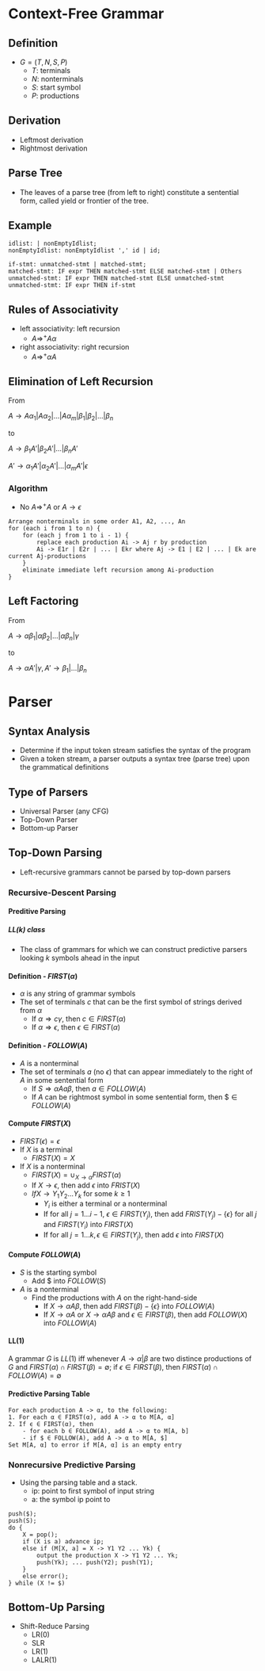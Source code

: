 # Context-Free Grammar

## Definition

- $G = (T, N, S, P)$
    - $T$: terminals
    - $N$: nonterminals
    - $S$: start symbol
    - $P$: productions 

## Derivation

- Leftmost derivation
- Rightmost derivation

## Parse Tree

- The leaves of a parse tree (from left to right) constitute a sentential form, called yield or frontier of the tree.

## Example

```
idlist: | nonEmptyIdlist;
nonEmptyIdlist: nonEmptyIdlist ',' id | id;
```

```
if-stmt: unmatched-stmt | matched-stmt;
matched-stmt: IF expr THEN matched-stmt ELSE matched-stmt | Others
unmatched-stmt: IF expr THEN matched-stmt ELSE unmatched-stmt
unmatched-stmt: IF expr THEN if-stmt
```

## Rules of Associativity

- left associativity: left recursion
    - $A \Rightarrow^+ A\alpha$
- right associativity: right recursion
    - $A \Rightarrow^+ \alpha A$

## Elimination of Left Recursion

From

$A \to A \alpha_1 | A \alpha_2 | \dots | A \alpha_m | \beta_1 | \beta_2 | \dots | \beta_n$

to

$A \to \beta_1 A' | \beta_2 A' | \dots | \beta_n A'$

$A' \to \alpha_1 A' | \alpha_2 A' | \dots | \alpha_m A' | \epsilon$

### Algorithm

- No $A \Rightarrow^+ A$ or $A \to \epsilon$

```
Arrange nonterminals in some order A1, A2, ..., An
for (each i from 1 to n) {
    for (each j from 1 to i - 1) {
        replace each production Ai -> Aj r by production
        Ai -> E1r | E2r | ... | Ekr where Aj -> E1 | E2 | ... | Ek are current Aj-productions
    }
    eliminate immediate left recursion among Ai-production
}
```

## Left Factoring

From

$A \to \alpha \beta_1 | \alpha \beta_2 | \dots | \alpha \beta_n | \gamma$

to

$A \to \alpha A' | \gamma, A' \to \beta_1 | \dots | \beta_n$

# Parser

## Syntax Analysis

- Determine if the input token stream satisfies the syntax of the program
- Given a token stream, a parser outputs a syntax tree (parse tree) upon the grammatical definitions

## Type of Parsers

- Universal Parser (any CFG)
- Top-Down Parser
- Bottom-up Parser

## Top-Down Parsing

- Left-recursive grammars cannot be parsed by top-down parsers

### Recursive-Descent Parsing


#### Preditive Parsing

##### LL(k) class

- The class of grammars for which we can construct predictive parsers looking $k$ symbols ahead in the input

#### Definition - $FIRST(\alpha)$

- $\alpha$ is any string of grammar symbols
- The set of terminals $c$ that can be the first symbol of strings derived from $\alpha$
    - If $\alpha \Rightarrow c \gamma$, then $c \in FIRST(\alpha)$
    - If $\alpha \Rightarrow \epsilon$, then $\epsilon \in FIRST(\alpha)$ 

#### Definition - $FOLLOW(A)$

- $A$ is a nonterminal
- The set of terminals $a$ (no $\epsilon$) that can appear immediately to the right of $A$ in some sentential form
    - If $S \Rightarrow \alpha A a \beta$, then $a \in FOLLOW(A)$
    - If $A$ can be rightmost symbol in some sentential form, then $\$ \in FOLLOW(A)$

#### Compute $FIRST(X)$

- $FIRST(\epsilon) = \epsilon$
- If $X$ is a terminal
    - $FIRST(X) = {X}$
- If $X$ is a nonterminal
    - $FIRST(X) = \cup_{X \to \alpha} FIRST(\alpha)$
    - If $X \to \epsilon$, then add $\epsilon$ into $FRIST(X)$
    - $If X \to Y_1 Y_2 \dots Y_k$ for some $k \ge 1$
        - $Y_i$ is either a terminal or a nonterminal
        - If for all $j = 1 \dots i - 1$, $\epsilon \in FIRST(Y_j)$, then add $FRIST(Y_j) - \{\epsilon\}$ for all $j$ and $FIRST(Y_i)$ into $FIRST(X)$
        - If for all $j = 1 \dots k, \epsilon \in FIRST(Y_j)$, then add $\epsilon$ into $FIRST(X)$

#### Compute $FOLLOW(A)$

- $S$ is the starting symbol
    - Add $\$$ into $FOLLOW(S)$
- $A$ is a nonterminal
    - Find the productions with $A$ on the right-hand-side
        - If $X \to \alpha A \beta$, then add $FIRST(\beta) - \{\epsilon\}$ into $FOLLOW(A)$
        - If $X \to \alpha A$ or $X \to \alpha A \beta$ and $\epsilon \in FIRST(\beta)$, then add $FOLLOW(X)$ into $FOLLOW(A)$


#### LL(1)

A grammar $G$ is $LL(1)$ iff whenever $A \to \alpha | \beta$ are two distince productions of $G$ and $FIRST(\alpha) \cap FIRST(\beta) = \emptyset$; if $\epsilon \in FIRST(\beta)$, then $FIRST(\alpha) \cap FOLLOW(A) = \emptyset$

#### Predictive Parsing Table

```
For each production A -> α, to the following:
1. For each α ∈ FIRST(α), add A -> α to M[A, α]
2. If ϵ ∈ FIRST(α), then
    - for each b ∈ FOLLOW(A), add A -> α to M[A, b]
    - if $ ∈ FOLLOW(A), add A -> α to M[A, $]
Set M[A, α] to error if M[A, α] is an empty entry
```


### Nonrecursive Predictive Parsing

- Using the parsing table and a stack.
    - ip: point to first symbol of input string
    - a: the symbol ip point to

```
push($);
push(S);
do {
    X = pop();
    if (X is a) advance ip;
    else if (M[X, a] = X -> Y1 Y2 ... Yk) {
        output the production X -> Y1 Y2 ... Yk;
        push(Yk); ... push(Y2); push(Y1);
    }
    else error();
} while (X != $)
```


## Bottom-Up Parsing

- Shift-Reduce Parsing
    - LR(0)
    - SLR
    - LR(1)
    - LALR(1)

